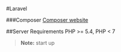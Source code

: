 #Laravel

###Composer
[Composer website](http://getcomposer.org/)

##Server Requirements
PHP >= 5.4, PHP < 7

> **Note:** start up